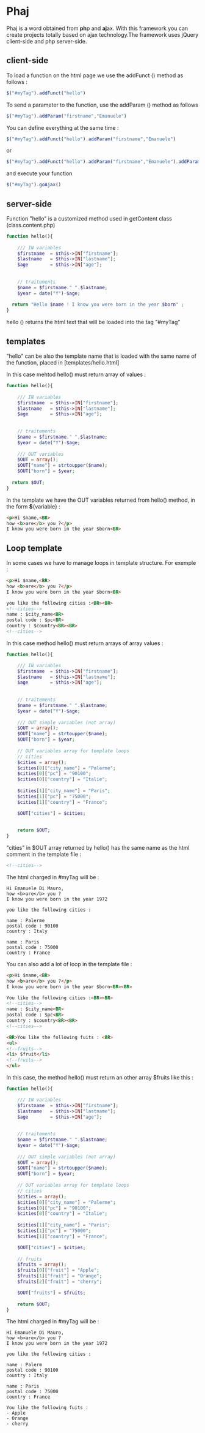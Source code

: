 # Phaj
Phaj is a word obtained from <b>ph</b>p and <b>aj</b>ax.
With this framework you can create projects totally based on ajax technology.The framework uses jQuery client-side and php server-side.

<h2>client-side</h2>

To load a function on the html page we use the addFunct () method as follows :
```js
$("#myTag").addFunct("hello")
```

To send a parameter to the function, use the addParam () method as follows
```js
$("#myTag").addParam("firstname","Emanuele")
```

You can define everything at the same time :

```js
$("#myTag").addFunct("hello").addParam("firstname","Emanuele")
```

or 

```js
$("#myTag").addFunct("hello").addParam("firstname","Emanuele").addParam("lastname","Di Mauro").addParam("age","47")
```

and execute your function 
```js
$("#myTag").goAjax()
```
<h2>server-side</h2>
Function "hello" is a customized method used in getContent class (class.content.php) 

```php
function hello(){
  
	/// IN variables
	$firstname 	= $this->IN["firstname"];
	$lastname 	= $this->IN["lastname"];
	$age 		= $this->IN["age"]; 
	
	
	// traitements
	$name = $firstname." ".$lastname;
	$year = date("Y")-$age;
	
  return "Hello $name ! I know you were born in the year $born" ;
}
```

hello () returns the html text that will be loaded into the tag "#myTag"

<h2>templates</h2>
"hello" can be also the template name that is loaded with the same name of the function, placed in [templates/hello.html]

In this case mehtod hello() must return array of values :

```php
function hello(){
  
	/// IN variables
	$firstname 	= $this->IN["firstname"];
	$lastname 	= $this->IN["lastname"];
	$age 		= $this->IN["age"]; 
	
	
	// traitements
	$name = $firstname." ".$lastname;
	$year = date("Y")-$age;
	
	/// OUT variables
	$OUT = array();
	$OUT["name"] = strtoupper($name);
	$OUT["born"] = $year;
  
  return $OUT;
}
```

In the template we have the OUT variables returned from hello() method, in the form <b>$</b>{variable} :

```html
<p>Hi $name,<BR>
how <b>are</b> you ?</p>
I know you were born in the year $born<BR>
```

<h2>Loop template </h2>
In some cases we have to manage loops in template structure. 
For exemple : 

```html
<p>Hi $name,<BR>
how <b>are</b> you ?</p>
I know you were born in the year $born<BR>

you like the following cities :<BR><BR>
<!--cities-->
name : $city_name<BR>
postal code : $pc<BR>
country : $country<BR><BR>
<!--cities-->

```

In this case method hello() must return arrays of array values :

```php
function hello(){

	/// IN variables
	$firstname 	= $this->IN["firstname"];
	$lastname 	= $this->IN["lastname"];
	$age 		= $this->IN["age"]; 
	
	
	// traitements
	$name = $firstname." ".$lastname;
	$year = date("Y")-$age;
	
	/// OUT simple variables (not array)
	$OUT = array();
	$OUT["name"] = strtoupper($name);
	$OUT["born"] = $year;
	
	// OUT variables array for template loops
	// cities 
	$cities = array();
	$cities[0]["city_name"] = "Palerme";
	$cities[0]["pc"] = "90100";
	$cities[0]["country"] = "Italie";
	  
	$cities[1]["city_name"] = "Paris";
	$cities[1]["pc"] = "75000";
	$cities[1]["country"] = "France";

	$OUT["cities"] = $cities;
	
	
	return $OUT;
}
```
"cities" in $OUT array returned by hello() has the same name as the html comment in the template file :

```html
<!--cities-->
```

The html charged in #myTag will be : 
```
Hi Emanuele Di Mauro,
how <b>are</b> you ?
I know you were born in the year 1972

you like the following cities :

name : Palerme
postal code : 90100
country : Italy 

name : Paris
postal code : 75000
country : France 

```

You can also add a lot of loop in the template file : 
```html
<p>Hi $name,<BR>
how <b>are</b> you ?</p>
I know you were born in the year $born<BR><BR>

You like the following cities :<BR><BR>
<!--cities-->
name : $city_name<BR>
postal code : $pc<BR>
country : $country<BR><BR>
<!--cities-->

<BR>You like the following fuits : <BR>
<ul>
<!--fruits-->
<li> $fruit</li>
<!--fruits-->
</ul>
```

In this case, the method hello() must return an other array $fruits like this :

```php
function hello(){

	/// IN variables
	$firstname 	= $this->IN["firstname"];
	$lastname 	= $this->IN["lastname"];
	$age 		= $this->IN["age"]; 
	
	
	// traitements
	$name = $firstname." ".$lastname;
	$year = date("Y")-$age;
	
	/// OUT simple variables (not array)
	$OUT = array();
	$OUT["name"] = strtoupper($name);
	$OUT["born"] = $year;
	
	// OUT variables array for template loops
	// cities 
	$cities = array();
	$cities[0]["city_name"] = "Palerme";
	$cities[0]["pc"] = "90100";
	$cities[0]["country"] = "Italie";
	  
	$cities[1]["city_name"] = "Paris";
	$cities[1]["pc"] = "75000";
	$cities[1]["country"] = "France";

	$OUT["cities"] = $cities;
	
	// fruits
	$fruits = array();
	$fruits[0]["fruit"] = "Apple"; 
	$fruits[1]["fruit"] = "Orange";
	$fruits[2]["fruit"] = "cherry";

	$OUT["fruits"] = $fruits;	
	
	return $OUT;
}
```

The html charged in #myTag will be : 
```
Hi Emanuele Di Mauro,
how <b>are</b> you ?
I know you were born in the year 1972

you like the following cities :

name : Palerm
postal code : 90100
country : Italy 

name : Paris
postal code : 75000
country : France 

You like the following fuits : 
- Apple
- Orange
- cherry

```
